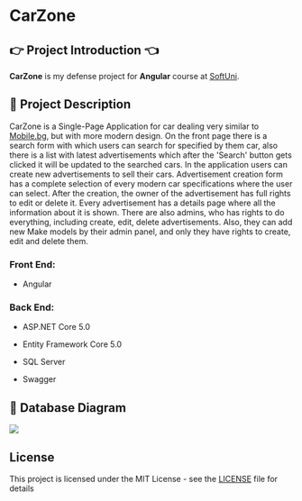 # CarZone

## :point_right: Project Introduction :point_left:
**CarZone** is my defense project for **Angular** course at [SoftUni](https://softuni.bg/trainings/3047/angular-november-2020/internal).

## :pencil: Project Description
CarZone is a Single-Page Application for car dealing very similar to [Mobile.bg](https://www.mobile.bg/pcgi/mobile.cgi), but with more modern design. On the front page there is a search form with which users can search for specified by them car, also there is a list with latest advertisements which after the 'Search' button gets clicked it will be updated to the searched cars. In the application users can create new advertisements to sell their cars. Advertisement creation form has a complete selection of every modern car specifications where the user can select. After the creation, the owner of the advertisement has full rights to edit or delete it. Every advertisement has a details page where all the information about it is shown. There are also admins, who has rights to do everything, including create, edit, delete advertisements. Also, they can add new Make models by their admin panel, and only they have rights to create, edit and delete them.

### Front End:

- Angular

### Back End:

- ASP.NET Core 5.0

- Entity Framework Core 5.0

- SQL Server

- Swagger

## :floppy_disk: Database Diagram
![](https://res.cloudinary.com/doyjshrjs/image/upload/v1603976162/Screenshot_9_d08onu.png)

## License

This project is licensed under the MIT License - see the [LICENSE](LICENSE) file for details


